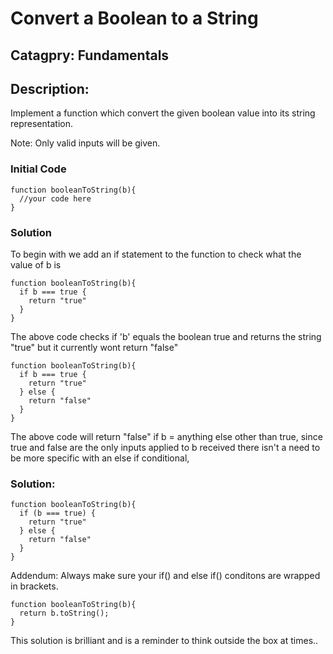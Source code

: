 # Convert a Boolean to a String

## Catagpry: Fundamentals

## Description:

Implement a function which convert the given boolean value into its string representation.

Note: Only valid inputs will be given.

### Initial Code

```
function booleanToString(b){
  //your code here
}
```

### Solution

To begin with we add an if statement to the function to check what the value of b is

```
function booleanToString(b){
  if b === true {
    return "true"
  }
}

```

The above code checks if 'b' equals the boolean true and returns the string "true" but it currently wont return "false"

```
function booleanToString(b){
  if b === true {
    return "true"
  } else {
    return "false"
  }
}
```

The above code will return "false" if b = anything else other than true, since true and false are the only inputs applied to b received there isn't a need to be more specific with an else if conditional,

### Solution:

```
function booleanToString(b){
  if (b === true) {
    return "true"
  } else {
    return "false"
  }
}
```

Addendum: Always make sure your if() and else if() conditons are wrapped in brackets.

```
function booleanToString(b){
  return b.toString();
}
```

This solution is brilliant and is a reminder to think outside the box at times..
